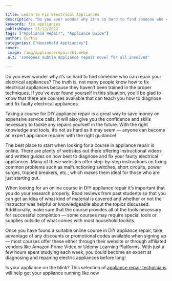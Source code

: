 ```yaml
---

title: Learn To Fix Electrical Appliances
description: "Do you ever wonder why it’s so hard to find someone who can repair your electrical appliances? The truth is, not many people know ...get more detail"
keywords: fix appliances
publishDate: 25/12/2022
tags: ["Appliance Repair", "Appliance Guide"]
author: Curtis
categories: ["Household Appliances"]
cover: 
 image: /img/appliancerepair/61.webp
 alt: 'someones subtle appliance repair novel for all involved'

---
```


Do you ever wonder why it’s so hard to find someone who can repair your electrical appliances? The truth is, not many people know how to fix electrical appliances because they haven’t been trained in the proper techniques. If you’ve ever found yourself in this situation, you’ll be glad to know that there are courses available that can teach you how to diagnose and fix faulty electrical appliances. 

Taking a course for DIY appliance repair is a great way to save money on expensive service calls. It will also give you the confidence and skills necessary to tackle any repairs yourself in the future. With the right knowledge and tools, it’s not as hard as it may seem — anyone can become an expert appliance repairer with the right guidance! 

The best place to start when looking for a course in appliance repair is online. There are plenty of websites out there offering instructional videos and written guides on how best to diagnose and fix your faulty electrical appliances. Many of these websites offer step-by-step instructions on fixing common problems such as malfunctioning switches, short circuits, power surges, tripped breakers, etc., which makes them ideal for those who are just starting out. 

When looking for an online course in DIY appliance repair it’s important that you do your research properly. Read reviews from past students so that you can get an idea of what kind of material is covered and whether or not the instructor was helpful or knowledgeable about the topics discussed. Additionally, make sure that the course provides all of the tools necessary for successful completion — some courses may require special tools or supplies outside of what comes with most household toolkits. 

Once you have found a suitable online course in DIY appliance repair, take advantage of any discounts or promotional codes available when signing up — most courses offer these either through their website or through affiliated vendors like Amazon Prime Video or Udemy Learning Platforms. With just a few hours spent studying each week, you could become an expert at diagnosing and repairing electric appliances before long!

Is your appliance on the blink? This selection of <a href="/pages/appliance-repair-technicians/">appliance repair technicians</a> will help get your appliance running like new